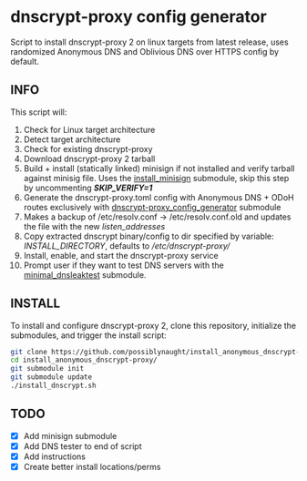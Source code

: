 # dnscrypt-proxy config generator

Script to install dnscrypt-proxy 2 on linux targets from latest release, uses randomized Anonymous DNS and Oblivious DNS over HTTPS config by default.

## INFO

This script will:
1. Check for Linux target architecture
2. Detect target architecture
3. Check for existing dnscrypt-proxy
4. Download dnscrypt-proxy 2 tarball
5. Build + install (statically linked) minisign if not installed and verify tarball against minisig file. Uses the [install_minisign](https://github.com/possiblynaught/install_minisign) submodule, skip this step by uncommenting ***SKIP_VERIFY=1***
6. Generate the dnscrypt-proxy.toml config with Anonymous DNS + ODoH routes exclusively with [dnscrypt-proxy_config_generator](https://github.com/possiblynaught/dnscrypt-proxy_config_generator) submodule
7. Makes a backup of /etc/resolv.conf -> /etc/resolv.conf.old and updates the file with the new *listen_addresses*
8. Copy extracted dnscrypt binary/config to dir specified by variable: *INSTALL_DIRECTORY*, defaults to */etc/dnscrypt-proxy/*
9. Install, enable, and start the dnscrypt-proxy service
10. Prompt user if they want to test DNS servers with the [minimal_dnsleaktest](https://github.com/possiblynaught/minimal_dnsleaktest) submodule.

## INSTALL

To install and configure dnscrypt-proxy 2, clone this repository, initialize the submodules, and trigger the install script:

```bash
git clone https://github.com/possiblynaught/install_anonymous_dnscrypt-proxy.git
cd install_anonymous_dnscrypt-proxy/
git submodule init
git submodule update
./install_dnscrypt.sh
```

## TODO

- [x] Add minisign submodule
- [x] Add DNS tester to end of script
- [x] Add instructions
- [x] Create better install locations/perms
